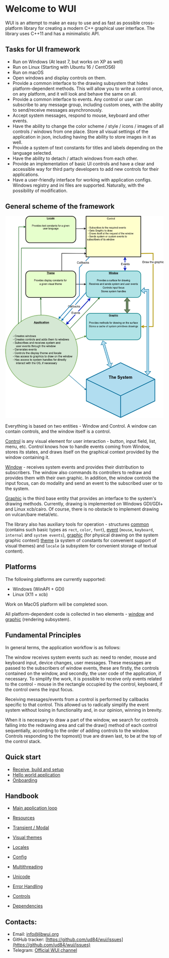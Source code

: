 # Welcome to WUI

WUI is an attempt to make an easy to use and as fast as possible cross-platform library for creating a modern C++ graphical user interface. The library uses C++11 and has a minimalistic API.

## Tasks for UI framework
- Run on Windows (At least 7, but works on XP as well)
- Run on Linux (Starting with Ubuntu 16 / CentOS6)
- Run on macOS
- Open windows and display controls on them. 
- Provide a common interface to the drawing subsystem that hides platform-dependent methods. This will allow you to write a control once, on any platform, and it will look and behave the same on all.
- Provide a common interface to events. Any control or user can subscribe to any message group, including custom ones, with the ability to send/receive messages asynchronously.
- Accept system messages, respond to mouse, keyboard and other events.
- Have the ability to change the color scheme / style / icons / images of all controls / windows from one place. Store all visual settings of the application in json, including having the ability to store images in it as well.
- Provide a system of text constants for titles and labels depending on the language selected.
- Have the ability to detach / attach windows from each other.
- Provide an implementation of basic UI controls and have a clear and accessible way for third party developers to add new controls for their applications.
- Have a user-friendly interface for working with application configs. Windows registry and ini files are supported. Naturally, with the possibility of modification.

## General scheme of the framework

![WUI system principals](img/system.png)

Everything is based on two entities - Window and Control. A window can contain controls, and the window itself is a control.

[Control](base/interfaces.md#control) is any visual element for user interaction - button, input field, list, menu, etc.
Control knows how to handle events coming from Window, stores its states, and draws itself on the graphical context provided by the window containing it.

[Window](base/interfaces.md#window) - receives system events and provides their distribution to subscribers. The window also commands its controllers to redraw and provides them with their own graphic. In addition, the window controls the input focus, can do modality and send an event to the subscribed user or to the system.

[Graphic](base/graphic.md) is the third base entity that provides an interface to the system's drawing methods. Currently, drawing is implemented on Windows GDI/GDI+ and Linux xcb/cairo. Of course, there is no obstacle to implement drawing on vulcan/bare metal/etc.

The library also has auxiliary tools for operation - structures [common](base/common.md) (contains such basic types as ``rect``, ``color``, ``font``), [event](base/event.md) (``mouse``, ``keyboard``, ``internal`` and ``system events``), [graphic](base/graphic.md) (for physical drawing on the system graphic context) [theme](base/theme.md) (a system of constants for convenient support of visual themes) and ``locale`` (a subsystem for convenient storage of textual content).

## Platforms

The following platforms are currently supported:

* Windows (WinAPI + GDI)
* Linux (X11 + xcb)

Work on MacOS platform will be completed soon.

All platform-dependent code is collected in two elements - [window](base/interfaces.md) and [graphic](base/graphic.md) (rendering subsystem).

## Fundamental Principles

In general terms, the application workflow is as follows:

The window receives system events such as: need to render, mouse and keyboard input, device changes, user messages. These messages are passed to the subscribers of window events, these are firstly, the controls contained on the window, and secondly, the user code of the application, if necessary. To simplify the work, it is possible to receive only events related to the control - mouse in the rectangle occupied by the control, keyboard, if the control owns the input focus.

Receiving messages/events from a control is performed by callbacks specific to that control. This allowed us to radically simplify the event system without losing in functionality and, in our opinion, winning in brevity.

When it is necessary to draw a part of the window, we search for controls falling into the redrawing area and call the draw() method of each control sequentially, according to the order of adding controls to the window. Controls responding to the topmost() true are drawn last, to be at the top of the control stack.

## Quick start

* [Receive, build and setup](howto/setup.md)
* [Hello world application](howto/hello-world.md)
* [Onboarding](article/onboarding.md)

## Handbook

* [Main application loop](base/main-loop.md)
* [Resources](base/resources.md)

* [Transient / Modal](base/transient.md)

* [Visual themes](base/theme.md)
* [Locales](base/locale.md)
* [Config](base/config.md)

* [Multithreading](base/multi-threading.md)
* [Unicode](base/unicode.md)
* [Error Handling](base/error-handling.md)

* [Controls](controls/all.md)

* [Dependencies](base/dependencies.md)

## Contacts:

* Email: [info@libwui.org](mailto:info@libwui.org)
* GitHub tracker: [https://github.com/ud84/wui/issues](https://github.com/ud84/wui/issues)
* Telegram: [Official WUI channel](https://t.me/libwui)
